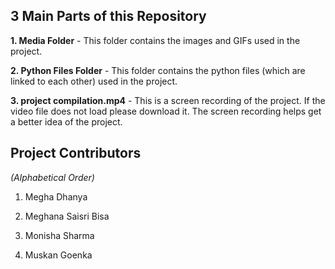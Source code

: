 ## 3 Main Parts of this Repository

**1. Media Folder** - This folder contains the images and GIFs used in the project.

**2. Python Files Folder** - This folder contains the python files (which are linked to each other) used in the project.

**3. project compilation.mp4** - This is a screen recording of the project. If the video file does not load please download it. The screen recording helps get a better idea of the project.

## Project Contributors
_(Alphabetical Order)_

1. Megha Dhanya
   
2. Meghana Saisri Bisa

3. Monisha Sharma
   
4. Muskan Goenka
